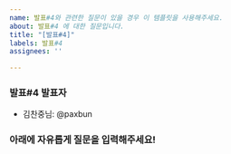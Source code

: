 ```yaml
---
name: 발표#4와 관련한 질문이 있을 경우 이 템플릿을 사용해주세요.
about: 발표#4 에 대한 질문입니다.
title: "[발표#4]"
labels: 발표#4
assignees: ''

---
```


### 발표#4 발표자
* 김찬중님: @paxbun

### 아래에 자유롭게 질문을 입력해주세요!
